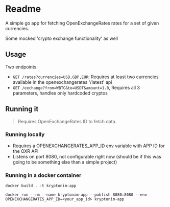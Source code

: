 # Readme

A simple go app for fetching OpenExchangeRates rates for a set of given currencies.

Some mocked 'crypto exchange functionality' as well

## Usage

Two endpoints:

- `GET /rates?currencies=USD,GBP,EUR`: Requires at least two currencies available in the openexchangerates '/latest' api
- `GET /exchange?from=WBTC&to=USDT&amount=1.0`, Requires all 3 parameters, handles only hardcoded cryptos

## Running it

> Requires OpenExchangeRates ID to fetch data.

### Running locally

- Requires a OPENEXCHANGERATES_APP_ID env variable with APP ID for the OXR API
- Listens on port 8080, not configurable right now (should be if this was going to be something else than a simple project)

### Running in a docker container

`docker build . -t kryptonim-app`

`docker run --rm --name kryptonim-app --publish 8080:8080 --env OPENEXCHANGERATES_APP_ID=<your_app_id> kryptonim-app`
